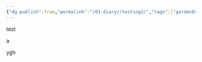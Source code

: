 ```yaml
---
{"dg-publish":true,"permalink":"/01-diary//testing2/","tags":["gardenEntry"]}
---
```



test

a

ygh